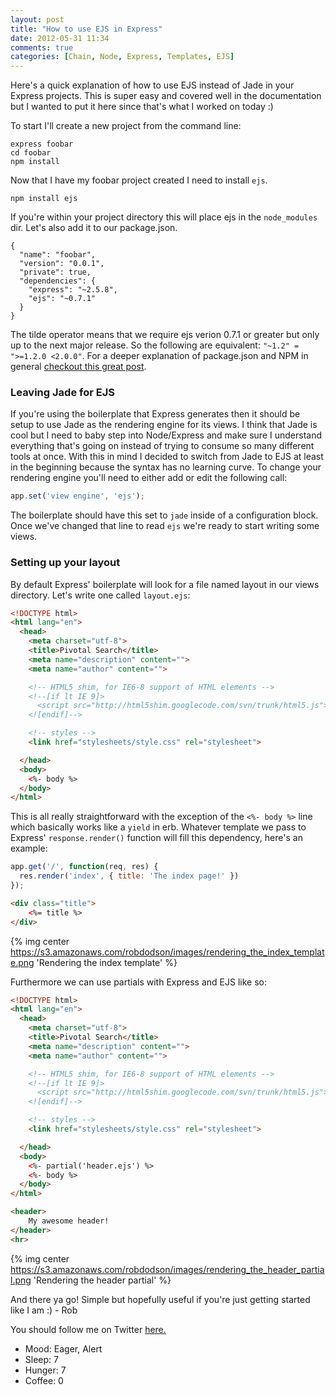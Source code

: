 ```yaml
---
layout: post
title: "How to use EJS in Express"
date: 2012-05-31 11:34
comments: true
categories: [Chain, Node, Express, Templates, EJS]
---
```


Here's a quick explanation of how to use EJS instead of Jade in your Express projects. This is super easy and covered well in the documentation but I wanted to put it here since that's what I worked on today :)

<!--more-->

To start I'll create a new project from the command line:

```
express foobar
cd foobar
npm install
```

Now that I have my foobar project created I need to install `ejs`.

```
npm install ejs
```

If you're within your project directory this will place ejs in the `node_modules` dir. Let's also add it to our package.json.

```
{
  "name": "foobar",
  "version": "0.0.1",
  "private": true,
  "dependencies": {
    "express": "~2.5.8",
    "ejs": "~0.7.1"
  }
}
```
The tilde operator means that we require ejs verion 0.7.1 or greater but only up to the next major release. So the following are equivalent: `"~1.2" = ">=1.2.0 <2.0.0"`. For a deeper explanation of package.json and NPM in general [checkout this great post](http://howtonode.org/introduction-to-npm).

### Leaving Jade for EJS

If you're using the boilerplate that Express generates then it should be setup to use Jade as the rendering engine for its views. I think that Jade is cool but I need to baby step into Node/Express and make sure I understand everything that's going on instead of trying to consume so many different tools at once. With this in mind I decided to switch from Jade to EJS at least in the beginning because the syntax has no learning curve. To change your rendering engine you'll need to either add or edit the following call:

``` js
app.set('view engine', 'ejs');
```

The boilerplate should have this set to `jade` inside of a configuration block. Once we've changed that line to read `ejs` we're ready to start writing some views.

### Setting up your layout

By default Express' boilerplate will look for a file named layout in our views directory. Let's write one called `layout.ejs`:

``` html views/layout.ejs
<!DOCTYPE html>
<html lang="en">
  <head>
    <meta charset="utf-8">
    <title>Pivotal Search</title>
    <meta name="description" content="">
    <meta name="author" content="">

    <!-- HTML5 shim, for IE6-8 support of HTML elements -->
    <!--[if lt IE 9]>
      <script src="http://html5shim.googlecode.com/svn/trunk/html5.js"></script>
    <![endif]-->

    <!-- styles -->
    <link href="stylesheets/style.css" rel="stylesheet">

  </head>
  <body>
    <%- body %>
  </body>
</html>
```

This is all really straightforward with the exception of the `<%- body %>` line which basically works like a `yield` in erb. Whatever template we pass to Express' `response.render()` function will fill this dependency, here's an example:

``` js app.js
app.get('/', function(req, res) {
  res.render('index', { title: 'The index page!' })
});
```

``` html views/index.ejs
<div class="title">
    <%= title %>
</div>
```
{% img center https://s3.amazonaws.com/robdodson/images/rendering_the_index_template.png 'Rendering the index template' %}

Furthermore we can use partials with Express and EJS like so:

``` html views/layout.ejs
<!DOCTYPE html>
<html lang="en">
  <head>
    <meta charset="utf-8">
    <title>Pivotal Search</title>
    <meta name="description" content="">
    <meta name="author" content="">

    <!-- HTML5 shim, for IE6-8 support of HTML elements -->
    <!--[if lt IE 9]>
      <script src="http://html5shim.googlecode.com/svn/trunk/html5.js"></script>
    <![endif]-->

    <!-- styles -->
    <link href="stylesheets/style.css" rel="stylesheet">

  </head>
  <body>
    <%- partial('header.ejs') %>
    <%- body %>
  </body>
</html>
```

``` html views/header.ejs
<header>
    My awesome header!
</header>
<hr>
```

{% img center https://s3.amazonaws.com/robdodson/images/rendering_the_header_partial.png 'Rendering the header partial' %}

And there ya go! Simple but hopefully useful if you're just getting started like I am :) - Rob

You should follow me on Twitter [here.](http://twitter.com/rob_dodson)

<ul class="personal-stats">
    <li>Mood: Eager, Alert</li>
    <li>Sleep: 7</li>
    <li>Hunger: 7</li>
    <li>Coffee: 0</li>
</ul>
